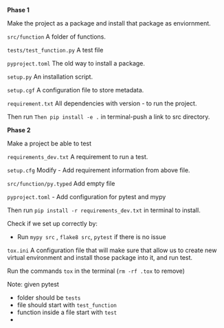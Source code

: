 

**Phase 1**

Make the project as a package and install that package as enviornment.

`src/function` A folder of functions.

`tests/test_function.py` A test file

`pyproject.toml` The old way to install a package.

`setup.py` An installation script. 

`setup.cgf` A configuration file to store metadata. 

`requirement.txt` All dependencies with version - to run the project. 

Then run `Then pip install -e .` in terminal-push a link to src directory.

**Phase 2**

Make a project be able to test

`requirements_dev.txt` A requirement to run a test. 

`setup.cfg` Modify - Add requirement information from above file.

`src/function/py.typed` Add empty file

`pyproject.toml` - Add configuration for pytest and mypy

Then run `pip install -r requirements_dev.txt` in terminal to install.

Check if we set up correctly by:
- Run `mypy src` , `flake8 src`, `pytest` if there is no issue

`tox.ini` A configuration file that will make sure that allow us to create new virtual environment and install those package into it, and run test.

Run the commands `tox` in the terminal (`rm -rf .tox` to remove)

Note: given pytest
- folder should be `tests`
- file should start with `test_function`
- function inside a file start with `test`
- 

